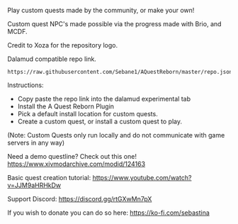 Play custom quests made by the community, or make your own!

Custom quest NPC's made possible via the progress made with Brio, and MCDF.

Credit to Xoza for the repository logo.

Dalamud compatible repo link.
```
https://raw.githubusercontent.com/Sebane1/AQuestReborn/master/repo.json
```

Instructions:
- Copy paste the repo link into the dalamud experimental tab
- Install the A Quest Reborn Plugin
- Pick a default install location for custom quests.
- Create a custom quest, or install a custom quest to play.

(Note: Custom Quests only run locally and do not communicate with game servers in any way)

Need a demo questline? Check out this one! https://www.xivmodarchive.com/modid/124163

Basic quest creation tutorial:
https://www.youtube.com/watch?v=JJM9aHRHkDw

Support Discord: https://discord.gg/rtGXwMn7pX


If you wish to donate you can do so here: https://ko-fi.com/sebastina
